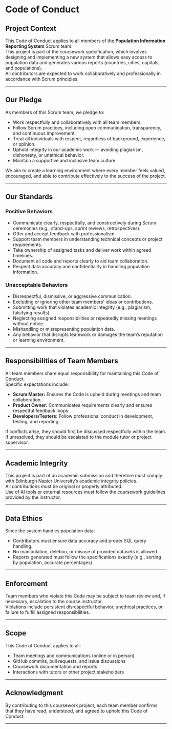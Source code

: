 # Code of Conduct

## Project Context

This Code of Conduct applies to all members of the **Population Information Reporting System** Scrum team.  
This project is part of the coursework specification, which involves designing and implementing a new system that allows easy access to population data and generates various reports (countries, cities, capitals, and populations).  
All contributors are expected to work collaboratively and professionally in accordance with Scrum principles.

---

## Our Pledge

As members of this Scrum team, we pledge to:

- Work respectfully and collaboratively with all team members.
- Follow Scrum practices, including open communication, transparency, and continuous improvement.
- Treat all individuals with respect, regardless of background, experience, or opinion.
- Uphold integrity in our academic work — avoiding plagiarism, dishonesty, or unethical behavior.
- Maintain a supportive and inclusive team culture.

We aim to create a learning environment where every member feels valued, encouraged, and able to contribute effectively to the success of the project.

---

## Our Standards

### Positive Behaviors
- Communicate clearly, respectfully, and constructively during Scrum ceremonies (e.g., stand-ups, sprint reviews, retrospectives).
- Offer and accept feedback with professionalism.
- Support team members in understanding technical concepts or project requirements.
- Take ownership of assigned tasks and deliver work within agreed timelines.
- Document all code and reports clearly to aid team collaboration.
- Respect data accuracy and confidentiality in handling population information.

### Unacceptable Behaviors
- Disrespectful, dismissive, or aggressive communication.
- Excluding or ignoring other team members' ideas or contributions.
- Submitting work that violates academic integrity (e.g., plagiarism, falsifying results).
- Neglecting assigned responsibilities or repeatedly missing meetings without notice.
- Mishandling or misrepresenting population data.
- Any behavior that disrupts teamwork or damages the team’s reputation or learning environment.

---

## Responsibilities of Team Members

All team members share equal responsibility for maintaining this Code of Conduct.  
Specific expectations include:

- **Scrum Master:** Ensures the Code is upheld during meetings and team collaboration.
- **Product Owner:** Communicates requirements clearly and ensures respectful feedback loops.
- **Developers/Testers:** Follow professional conduct in development, testing, and reporting.

If conflicts arise, they should first be discussed respectfully within the team. If unresolved, they should be escalated to the module tutor or project supervisor.

---

## Academic Integrity

This project is part of an academic submission and therefore must comply with Edinburgh Napier University’s academic integrity policies.  
All contributions must be original or properly attributed.  
Use of AI tools or external resources must follow the coursework guidelines provided by the instructor.

---

## Data Ethics

Since the system handles population data:
- Contributors must ensure data accuracy and proper SQL query handling.
- No manipulation, deletion, or misuse of provided datasets is allowed.
- Reports generated must follow the specifications exactly (e.g., sorting by population, accurate percentages).

---

## Enforcement

Team members who violate this Code may be subject to team review and, if necessary, escalation to the course instructor.  
Violations include persistent disrespectful behavior, unethical practices, or failure to fulfill assigned responsibilities.

---

## Scope

This Code of Conduct applies to all:
- Team meetings and communications (online or in person)
- GitHub commits, pull requests, and issue discussions
- Coursework documentation and reports
- Interactions with tutors or other project stakeholders

---

## Acknowledgment

By contributing to this coursework project, each team member confirms that they have read, understood, and agreed to uphold this Code of Conduct.

---

